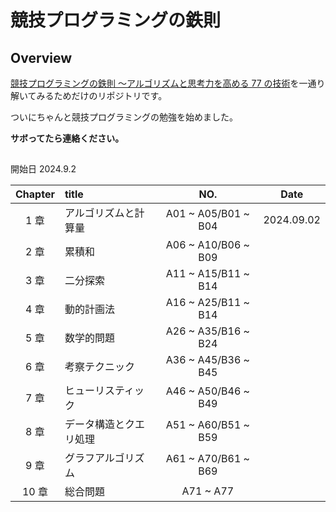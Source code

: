 # 競技プログラミングの鉄則

## Overview

[競技プログラミングの鉄則 ～アルゴリズムと思考力を高める 77 の技術](https://book.mynavi.jp/ec/products/detail/id=131288)を一通り解いてみるためだけのリポジトリです。

ついにちゃんと競技プログラミングの勉強を始めました。

**サボってたら連絡ください。**

##

開始日 2024.9.2

| Chapter | title                  |         NO.         |    Date    |
| :-----: | :--------------------- | :-----------------: | :--------: |
|  1 章   | アルゴリズムと計算量   | A01 ~ A05/B01 ~ B04 | 2024.09.02 |
|  2 章   | 累積和                 | A06 ~ A10/B06 ~ B09 |            |
|  3 章   | 二分探索               | A11 ~ A15/B11 ~ B14 |            |
|  4 章   | 動的計画法             | A16 ~ A25/B11 ~ B14 |            |
|  5 章   | 数学的問題             | A26 ~ A35/B16 ~ B24 |            |
|  6 章   | 考察テクニック         | A36 ~ A45/B36 ~ B45 |            |
|  7 章   | ヒューリスティック     | A46 ~ A50/B46 ~ B49 |            |
|  8 章   | データ構造とクエリ処理 | A51 ~ A60/B51 ~ B59 |            |
|  9 章   | グラフアルゴリズム     | A61 ~ A70/B61 ~ B69 |            |
|  10 章  | 総合問題               |      A71 ~ A77      |            |
